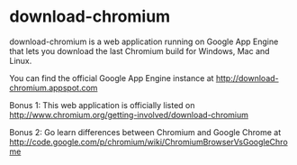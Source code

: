 download-chromium
=================

download-chromium is a web application running on Google App Engine that lets you download the last Chromium build for Windows, Mac and Linux.

You can find the official Google App Engine instance at http://download-chromium.appspot.com

Bonus 1: This web application is officially listed on http://www.chromium.org/getting-involved/download-chromium

Bonus 2: Go learn differences between Chromium and Google Chrome at http://code.google.com/p/chromium/wiki/ChromiumBrowserVsGoogleChrome
